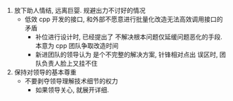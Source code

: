

1. 放下助人情结, 远离巨婴. 规避出力不讨好的情况
    - 低效 cpp 开发的接口, 和外部不愿意进行批量化改造无法高效调用接口的矛盾
        - 补位进行设计时, 已经提出了 不解决根本问题仅延缓问题恶化的手段. 本意为 cpp 团队争取改造时间
        - 新进团队的领导认为 是个不完整的解决方案, 针锋相对点出 误区时, 团队负责人脸上又挂不住
2. 保持对领导的基本尊重
    - 不要剥夺领导理解技术细节的权力
        - 如果领导关心, 就展开详细.